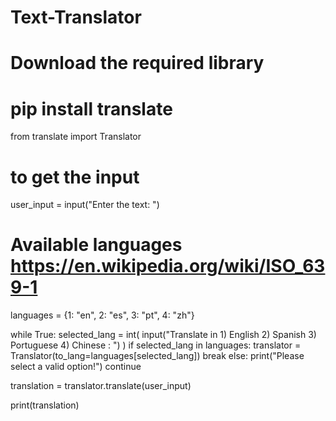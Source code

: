 # Text-Translator
# Download the required library
# pip install translate

from translate import Translator

# to get the input
user_input = input("Enter the text: ")

#  Available languages https://en.wikipedia.org/wiki/ISO_639-1
languages = {1: "en", 2: "es", 3: "pt", 4: "zh"}

while True:
    selected_lang = int(
        input("Translate in 1) English  2) Spanish 3) Portuguese 4) Chinese : ")
    )
    if selected_lang in languages:
        translator = Translator(to_lang=languages[selected_lang])
        break
    else:
        print("Please select a valid option!")
        continue


translation = translator.translate(user_input)

print(translation)
